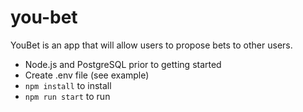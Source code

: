 # you-bet

YouBet is an app that will allow users to propose bets to other users.

- Node.js and PostgreSQL prior to getting started
- Create .env file (see example)
- `npm install` to install
- `npm run start` to run
